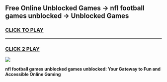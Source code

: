 
## Free Online Unblocked Games → nfl football games unblocked → Unblocked Games
<h3>
<a href="https://premium.freeplayer.one?title=nfl_football_games_unblocked&ref=21F">CLICK TO PLAY</a></h3>
<hr>

<h3>
<a href="https://premium.freeplayer.one?title=nfl_football_games_unblocked&ref=21F">CLICK 2 PLAY</a>
  
</h3>

<a href="https://premium.freeplayer.one?title=nfl_football_games_unblocked&ref=21F/"><img src="https://clearcache.store/games.png"></a>


**nfl football games unblocked games unblocked: Your Gateway to Fun and Accessible Online Gaming**

